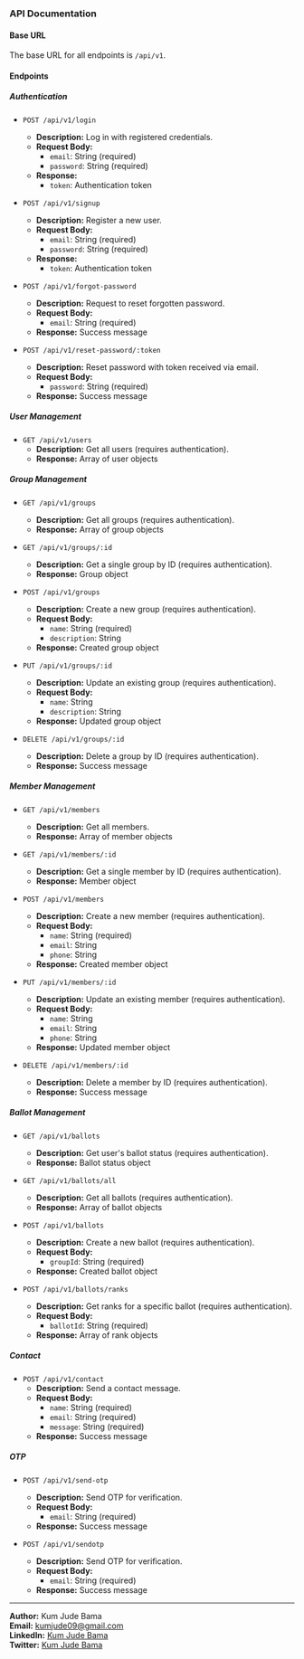 ### API Documentation

#### Base URL

The base URL for all endpoints is `/api/v1`.

#### Endpoints

##### Authentication

- `POST /api/v1/login`

  - **Description:** Log in with registered credentials.
  - **Request Body:**
    - `email`: String (required)
    - `password`: String (required)
  - **Response:**
    - `token`: Authentication token

- `POST /api/v1/signup`

  - **Description:** Register a new user.
  - **Request Body:**
    - `email`: String (required)
    - `password`: String (required)
  - **Response:**
    - `token`: Authentication token

- `POST /api/v1/forgot-password`

  - **Description:** Request to reset forgotten password.
  - **Request Body:**
    - `email`: String (required)
  - **Response:** Success message

- `POST /api/v1/reset-password/:token`
  - **Description:** Reset password with token received via email.
  - **Request Body:**
    - `password`: String (required)
  - **Response:** Success message

##### User Management

- `GET /api/v1/users`
  - **Description:** Get all users (requires authentication).
  - **Response:** Array of user objects

##### Group Management

- `GET /api/v1/groups`

  - **Description:** Get all groups (requires authentication).
  - **Response:** Array of group objects

- `GET /api/v1/groups/:id`

  - **Description:** Get a single group by ID (requires authentication).
  - **Response:** Group object

- `POST /api/v1/groups`

  - **Description:** Create a new group (requires authentication).
  - **Request Body:**
    - `name`: String (required)
    - `description`: String
  - **Response:** Created group object

- `PUT /api/v1/groups/:id`

  - **Description:** Update an existing group (requires authentication).
  - **Request Body:**
    - `name`: String
    - `description`: String
  - **Response:** Updated group object

- `DELETE /api/v1/groups/:id`
  - **Description:** Delete a group by ID (requires authentication).
  - **Response:** Success message

##### Member Management

- `GET /api/v1/members`

  - **Description:** Get all members.
  - **Response:** Array of member objects

- `GET /api/v1/members/:id`

  - **Description:** Get a single member by ID (requires authentication).
  - **Response:** Member object

- `POST /api/v1/members`

  - **Description:** Create a new member (requires authentication).
  - **Request Body:**
    - `name`: String (required)
    - `email`: String
    - `phone`: String
  - **Response:** Created member object

- `PUT /api/v1/members/:id`

  - **Description:** Update an existing member (requires authentication).
  - **Request Body:**
    - `name`: String
    - `email`: String
    - `phone`: String
  - **Response:** Updated member object

- `DELETE /api/v1/members/:id`
  - **Description:** Delete a member by ID (requires authentication).
  - **Response:** Success message

##### Ballot Management

- `GET /api/v1/ballots`

  - **Description:** Get user's ballot status (requires authentication).
  - **Response:** Ballot status object

- `GET /api/v1/ballots/all`

  - **Description:** Get all ballots (requires authentication).
  - **Response:** Array of ballot objects

- `POST /api/v1/ballots`

  - **Description:** Create a new ballot (requires authentication).
  - **Request Body:**
    - `groupId`: String (required)
  - **Response:** Created ballot object

- `POST /api/v1/ballots/ranks`
  - **Description:** Get ranks for a specific ballot (requires authentication).
  - **Request Body:**
    - `ballotId`: String (required)
  - **Response:** Array of rank objects

##### Contact

- `POST /api/v1/contact`
  - **Description:** Send a contact message.
  - **Request Body:**
    - `name`: String (required)
    - `email`: String (required)
    - `message`: String (required)
  - **Response:** Success message

##### OTP

- `POST /api/v1/send-otp`

  - **Description:** Send OTP for verification.
  - **Request Body:**
    - `email`: String (required)
  - **Response:** Success message

- `POST /api/v1/sendotp`
  - **Description:** Send OTP for verification.
  - **Request Body:**
    - `email`: String (required)
  - **Response:** Success message

---

**Author:** Kum Jude Bama  
**Email:** kumjude09@gmail.com  
**LinkedIn:** [Kum Jude Bama](https://www.linkedin.com/in/kum-jude-bama-b73645226/)  
**Twitter:** [Kum Jude Bama](https://twitter.com/kumjudebama)
